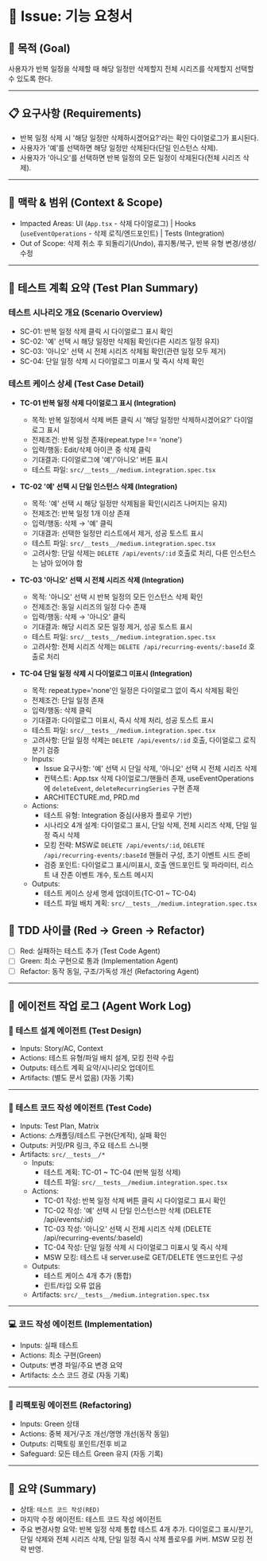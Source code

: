 # 🧭 Issue: 기능 요청서

## 🎯 목적 (Goal)

사용자가 반복 일정을 삭제할 때 해당 일정만 삭제할지 전체 시리즈를 삭제할지 선택할 수 있도록 한다.

---

## 📋 요구사항 (Requirements)

- 반복 일정 삭제 시 '해당 일정만 삭제하시겠어요?'라는 확인 다이얼로그가 표시된다.
- 사용자가 '예'를 선택하면 해당 일정만 삭제된다(단일 인스턴스 삭제).
- 사용자가 '아니오'를 선택하면 반복 일정의 모든 일정이 삭제된다(전체 시리즈 삭제).

---

## 🧩 맥락 & 범위 (Context & Scope)

- Impacted Areas: UI (`App.tsx` - 삭제 다이얼로그) | Hooks (`useEventOperations` - 삭제 로직/엔드포인트) | Tests (Integration)
- Out of Scope: 삭제 취소 후 되돌리기(Undo), 휴지통/복구, 반복 유형 변경/생성/수정

---

## 🧪 테스트 계획 요약 (Test Plan Summary)

### 테스트 시나리오 개요 (Scenario Overview)

- SC-01: 반복 일정 삭제 클릭 시 다이얼로그 표시 확인
- SC-02: '예' 선택 시 해당 일정만 삭제됨 확인(다른 시리즈 일정 유지)
- SC-03: '아니오' 선택 시 전체 시리즈 삭제됨 확인(관련 일정 모두 제거)
- SC-04: 단일 일정 삭제 시 다이얼로그 미표시 및 즉시 삭제 확인

### 테스트 케이스 상세 (Test Case Detail)

- **TC-01 반복 일정 삭제 다이얼로그 표시 (Integration)**

  - 목적: 반복 일정에서 삭제 버튼 클릭 시 '해당 일정만 삭제하시겠어요?' 다이얼로그 표시
  - 전제조건: 반복 일정 존재(repeat.type !== 'none')
  - 입력/행동: Edit/삭제 아이콘 중 삭제 클릭
  - 기대결과: 다이얼로그에 '예'/'아니오' 버튼 표시
  - 테스트 파일: `src/__tests__/medium.integration.spec.tsx`

- **TC-02 '예' 선택 시 단일 인스턴스 삭제 (Integration)**

  - 목적: '예' 선택 시 해당 일정만 삭제됨을 확인(시리즈 나머지는 유지)
  - 전제조건: 반복 일정 1개 이상 존재
  - 입력/행동: 삭제 → '예' 클릭
  - 기대결과: 선택한 일정만 리스트에서 제거, 성공 토스트 표시
  - 테스트 파일: `src/__tests__/medium.integration.spec.tsx`
  - 고려사항: 단일 삭제는 `DELETE /api/events/:id` 호출로 처리, 다른 인스턴스는 남아 있어야 함

- **TC-03 '아니오' 선택 시 전체 시리즈 삭제 (Integration)**

  - 목적: '아니오' 선택 시 반복 일정의 모든 인스턴스 삭제 확인
  - 전제조건: 동일 시리즈의 일정 다수 존재
  - 입력/행동: 삭제 → '아니오' 클릭
  - 기대결과: 해당 시리즈 모든 일정 제거, 성공 토스트 표시
  - 테스트 파일: `src/__tests__/medium.integration.spec.tsx`
  - 고려사항: 전체 시리즈 삭제는 `DELETE /api/recurring-events/:baseId` 호출로 처리

- **TC-04 단일 일정 삭제 시 다이얼로그 미표시 (Integration)**

  - 목적: repeat.type='none'인 일정은 다이얼로그 없이 즉시 삭제됨 확인
  - 전제조건: 단일 일정 존재
  - 입력/행동: 삭제 클릭
  - 기대결과: 다이얼로그 미표시, 즉시 삭제 처리, 성공 토스트 표시
  - 테스트 파일: `src/__tests__/medium.integration.spec.tsx`
  - 고려사항: 단일 일정 삭제는 `DELETE /api/events/:id` 호출, 다이얼로그 로직 분기 검증

  <!-- TEST_DESIGN_START -->

  - Inputs:
    - Issue 요구사항: '예' 선택 시 단일 삭제, '아니오' 선택 시 전체 시리즈 삭제
    - 컨텍스트: App.tsx 삭제 다이얼로그/핸들러 존재, useEventOperations에 `deleteEvent`, `deleteRecurringSeries` 구현 존재
    - ARCHITECTURE.md, PRD.md
  - Actions:
    - 테스트 유형: Integration 중심(사용자 플로우 기반)
    - 시나리오 4개 설계: 다이얼로그 표시, 단일 삭제, 전체 시리즈 삭제, 단일 일정 즉시 삭제
    - 모킹 전략: MSW로 `DELETE /api/events/:id`, `DELETE /api/recurring-events/:baseId` 핸들러 구성, 초기 이벤트 시드 준비
    - 검증 포인트: 다이얼로그 표시/미표시, 호출 엔드포인트 및 파라미터, 리스트 내 잔존 이벤트 개수, 토스트 메시지
  - Outputs:
    - 테스트 케이스 상세 명세 업데이트(TC-01 ~ TC-04)
    - 테스트 파일 배치 계획: `src/__tests__/medium.integration.spec.tsx`
    <!-- TEST_DESIGN_END -->

## 🔁 TDD 사이클 (Red → Green → Refactor)

- [ ] Red: 실패하는 테스트 추가 (Test Code Agent)
- [ ] Green: 최소 구현으로 통과 (Implementation Agent)
- [ ] Refactor: 동작 동일, 구조/가독성 개선 (Refactoring Agent)

---

## 🧠 에이전트 작업 로그 (Agent Work Log)

### 🧩 테스트 설계 에이전트 (Test Design)

- Inputs: Story/AC, Context
- Actions: 테스트 유형/파일 배치 설계, 모킹 전략 수립
- Outputs: 테스트 계획 요약/시나리오 업데이트
- Artifacts: (별도 문서 없음)
  <!-- TEST_DESIGN_START -->
  (자동 기록)
  <!-- TEST_DESIGN_END -->

---

### 🧪 테스트 코드 작성 에이전트 (Test Code)

- Inputs: Test Plan, Matrix
- Actions: 스캐폴딩/테스트 구현(단계적), 실패 확인
- Outputs: 커밋/PR 링크, 주요 테스트 스니펫
- Artifacts: `src/__tests__/*`
  <!-- TEST_CODE_START -->
  - Inputs:
    - 테스트 계획: TC-01 ~ TC-04 (반복 일정 삭제)
    - 테스트 파일: `src/__tests__/medium.integration.spec.tsx`
  - Actions:
    - TC-01 작성: 반복 일정 삭제 버튼 클릭 시 다이얼로그 표시 확인
    - TC-02 작성: '예' 선택 시 단일 인스턴스만 삭제 (DELETE /api/events/:id)
    - TC-03 작성: '아니오' 선택 시 전체 시리즈 삭제 (DELETE /api/recurring-events/:baseId)
    - TC-04 작성: 단일 일정 삭제 시 다이얼로그 미표시 및 즉시 삭제
    - MSW 모킹: 테스트 내 server.use로 GET/DELETE 엔드포인트 구성
  - Outputs:
    - 테스트 케이스 4개 추가 (통합)
    - 린트/타입 오류 없음
  - Artifacts: `src/__tests__/medium.integration.spec.tsx`
  <!-- TEST_CODE_END -->

---

### 💻 코드 작성 에이전트 (Implementation)

- Inputs: 실패 테스트
- Actions: 최소 구현(Green)
- Outputs: 변경 파일/주요 변경 요약
- Artifacts: 소스 코드 경로
  <!-- IMPLEMENTATION_START -->
  (자동 기록)
  <!-- IMPLEMENTATION_END -->

---

### 🔧 리팩토링 에이전트 (Refactoring)

- Inputs: Green 상태
- Actions: 중복 제거/구조 개선/명명 개선(동작 동일)
- Outputs: 리팩토링 포인트/전후 비교
- Safeguard: 모든 테스트 Green 유지
  <!-- REFACTORING_START -->
  (자동 기록)
  <!-- REFACTORING_END -->

---

## 🧾 요약 (Summary)

- 상태: `테스트 코드 작성(RED)`
- 마지막 수정 에이전트: 테스트 코드 작성 에이전트
- 주요 변경사항 요약: 반복 일정 삭제 통합 테스트 4개 추가. 다이얼로그 표시/분기, 단일 삭제와 전체 시리즈 삭제, 단일 일정 즉시 삭제 플로우를 커버. MSW 모킹 전략 반영.
